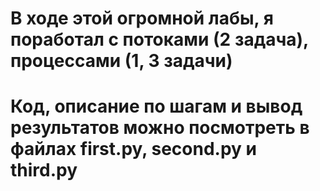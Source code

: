 # В ходе этой огромной лабы, я поработал с потоками (2 задача), процессами (1, 3 задачи)

# Код, описание по шагам и вывод результатов можно посмотреть в файлах first.py, second.py и third.py
